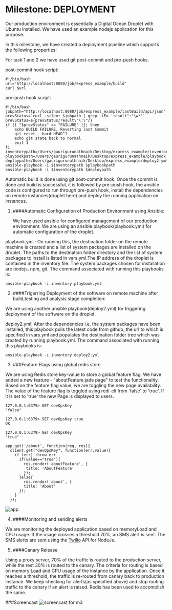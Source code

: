 # Milestone: DEPLOYMENT

Our production environment is essentially a Digital Ocean Droplet with Ubuntu installed. We have used an example nodejs application for this purpose.

In this milestone, we have created a deployment pipeline which supports the following properties:

For task 1 and 2 we have used git post-commit and pre-push hooks.

post-commit hook script:

```
#!/bin/bash
url='http://localhost:8080/job/express_example/build'
curl $url
```
pre-push hook script:

```
#!/bin/bash
jobpath="http://localhost:8080/job/express_example/lastBuild/api/json"
prevStatus=`curl -silent $jobpath | grep -iEo 'result":"\w*'`
prevStatus=${prevStatus/result\"\:\"/}
if [[ "$prevStatus" == "FAILURE" ]]; then
    echo BUILD FAILURE, Reverting last Commit
    git reset --hard HEAD^1
    echo git state back to normal
    exit 1
fi
inventorypath=/Users/gaurigurunathnaik/Desktop/express_example/inventory
playbookpath=/Users/gaurigurunathnaik/Desktop/express_example/playbook.yml
deploypath=/Users/gaurigurunathnaik/Desktop/express_example/deploy2.yml
ansible-playbook -i $inventorypath $playbookpath
ansible-playbook -i $inventorypath $deploypath
```

Automatic build is done using git post-commit hook.
Once the commit is done and build is successful, it is followed by pre-push hook,  the ansible code is configured to run through pre-push hook, install the dependencies on remote instances(droplet here) and deploy the running application on instances.


1. ####Automatic Configuration of Production Environment using Ansible:

    We have used ansible for configured management of our production environment. We are using an ansible playbook(playbook.yml) for automatic configuration of the droplet.
  
  playbook.yml : On running this, the destination folder on the remote machine is created and a list of system packages are
  installed on the droplet. The paths to the destination folder directory and the list of system packages to install is listed in vars.yml.The IP address of the droplet is contained in the inventory file. The system packages chosen for installation are nodejs, npm, git.
  The command associated with running this playbooks is:
  ```
  ansible-playbook -i inventory playbook.yml
  ```
2. ####Trigerring Deployment of the software on remote machine after build,testing and analysis stage completion:

  We are using another ansible playbook(deploy2.yml) for triggering deployment of the software on the droplet.
  
  deploy2.yml: After the dependencies i.e. the system packages have been installed, this playbook pulls the latest code from github, the url to which is specified in vars.yml and populates the destination folder tree which was created by running playbook.yml. The command associated with running this playbooks is:
  ```
  ansible-playbook -i inventory deploy2.yml
  ```

3. ###Feature Flags using global redis store

  We are using Redis store key-value to store a global feature flag. We have added a new feature - "aboutFeature.jade page" to test the functionality. Based on the feature flag value, we are toggling the new page availability.
  The value of the feature flag is toggled using redi-cli from 'false' to 'true'. If it is set to 'true' the new Page is displayed to users.
  
  ```
  127.0.0.1:6379> GET devOpsKey
  "false"
  ```
  
  ```
  127.0.0.1:6379> SET devOpsKey true
  OK
  ```
  
  ```
  127.0.0.1:6379> GET devOpsKey
  "true"
  ```
  
  ```
  app.get('/about', function(req, res){
    client.get("devOpsKey", function(err,value){ 
      if (err) throw err
        if(value=="true"){
          res.render('aboutFeature', {
           title: 'AboutFeature'
          });
        }else{
          res.render('about', {
          title: 'About'
        });
      }
    });
  ```
![app](https://cloud.githubusercontent.com/assets/8634231/11262640/9cf6c596-8e4f-11e5-814d-1eef218f62ac.png)

4. ####Monitoring and sending alerts

  We are monitoring the deployed application based on memoryLoad and CPU usage. If the usage crosses a threshold 70%, an SMS alert is sent. The SMS alerts are sent using the [Twilio](https://www.twilio.com/) API for NodeJs.
  
5. ####Canary Release

  Using a proxy server, 70% of the traffic is routed to the production server, while the rest 30% is routed to the canary. The criteria for routing is based on memory Load and CPU usage of the instance by the application. Once it reaches a threshold, the traffic is re-routed from canary back to production instance.
  We keep checking for alerts(as specified above) and stop routing traffic to the canary if an alert is raised. Redis has been used to accomplish the same.

###Screencast
![screencast for m3](https://cloud.githubusercontent.com/assets/11006675/11262535/68c9701c-8e4e-11e5-9be5-24b465f61949.gif)





